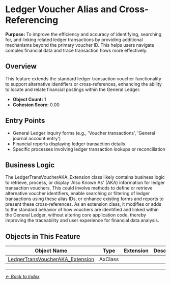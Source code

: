 # Ledger Voucher Alias and Cross-Referencing

**Purpose:** To improve the efficiency and accuracy of identifying, searching for, and linking related ledger transactions by providing additional mechanisms beyond the primary voucher ID. This helps users navigate complex financial data and trace transaction flows more effectively.

## Overview

This feature extends the standard ledger transaction voucher functionality to support alternative identifiers or cross-references, enhancing the ability to locate and relate financial postings within the General Ledger.

- **Object Count:** 1
- **Cohesion Score:** 0.00

## Entry Points

- General Ledger inquiry forms (e.g., 'Voucher transactions', 'General journal account entry')
- Financial reports displaying ledger transaction details
- Specific processes involving ledger transaction lookups or reconciliation

## Business Logic

The LedgerTransVoucherAKA_Extension class likely contains business logic to retrieve, process, or display 'Also Known As' (AKA) information for ledger transaction vouchers. This could involve methods to define or retrieve alternative voucher identifiers, enable searching or filtering of ledger transactions using these alias IDs, or enhance existing forms and reports to present these cross-references. As an extension class, it modifies or adds to the standard behavior of how vouchers are identified and linked within the General Ledger, without altering core application code, thereby improving the traceability and user experience for financial data analysis.

## Objects in This Feature

| Object Name | Type | Extension | Description |
|-------------|------|-----------|-------------|
| [LedgerTransVoucherAKA_Extension](Objects/LedgerTransVoucherAKA_Extension.md) | AxClass |  |  |

---

*[← Back to Index](../../index.md)*

